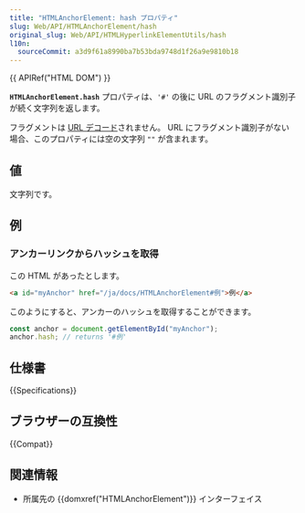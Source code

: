 ```yaml
---
title: "HTMLAnchorElement: hash プロパティ"
slug: Web/API/HTMLAnchorElement/hash
original_slug: Web/API/HTMLHyperlinkElementUtils/hash
l10n:
  sourceCommit: a3d9f61a8990ba7b53bda9748d1f26a9e9810b18
---
```


{{ APIRef("HTML DOM") }}

**`HTMLAnchorElement.hash`** プロパティは、`'#'` の後に URL のフラグメント識別子が続く文字列を返します。

フラグメントは [URL デコード](https://ja.wikipedia.org/wiki/パーセントエンコーディング)されません。 URL にフラグメント識別子がない場合、このプロパティには空の文字列 `""` が含まれます。

## 値

文字列です。

## 例

### アンカーリンクからハッシュを取得

この HTML があったとします。

```html
<a id="myAnchor" href="/ja/docs/HTMLAnchorElement#例">例</a>
```

このようにすると、アンカーのハッシュを取得することができます。

```js
const anchor = document.getElementById("myAnchor");
anchor.hash; // returns '#例'
```

## 仕様書

{{Specifications}}

## ブラウザーの互換性

{{Compat}}

## 関連情報

- 所属先の {{domxref("HTMLAnchorElement")}} インターフェイス

